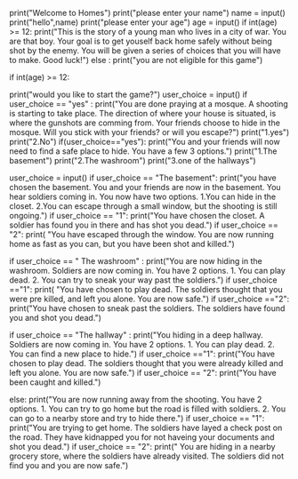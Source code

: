 print("Welcome to Homes")
print("please enter your name")
name = input()
print("hello",name)
print("please enter your age")
age = input()
if int(age) >= 12:
  print("This is the story of a young man who lives in a city of war. You are that boy. Your goal is to get youself back home safely without being shot by the enemy. You will be given a series of choices that you will have to make. Good luck!")
else :
   print("you are not eligible for this game")

if int(age) >= 12:
  
  print("would you like to start the game?")
user_choice = input()
if user_choice == "yes" :
  print("You are done praying at a mosque. A shooting is starting to take place. The direction of where your house is situated, is where the gunshots are comming from. Your friends choose to hide in the mosque. Will you stick with your friends? or will you escape?")
print("1.yes")
print("2.No")
if(user_choice=="yes"):
  print("You and your friends will now need to find a safe place to hide. You       have a few 3 options.")
  print("1.The basement")
  print("2.The washroom")
  print("3.one of the hallways")

user_choice = input()
if user_choice == "The basement": 
  print("you have chosen the basement. You and your friends are now in the basement. You hear soldiers coming in. You now have two options. 1.You can hide in the closet. 2.You can escape through a small window, but the shooting is still ongoing.")
  if user_choice == "1":
    print("You have chosen the closet. A soldier has found you in there and has shot you dead.") 
  if user_choice == "2": 
    print( "You have escaped through the window. You are now running home as fast as you can, but you have been shot and killed.")

if user_choice == " The washroom" :
  print("You are now hiding in the washroom. Soldiers are now coming in. You have 2 options. 1. You can play dead. 2. You can try to sneak your way past the soldiers.")
  if user_choice =="1":
    print( "You have chosen to play dead. The soldiers thought that you were pre killed, and left you alone. You are now safe.")
    if user_choice =="2":
      print("You have chosen to sneak past the soldiers. The soldiers have found you and shot you dead.")  

if user_choice == "The hallway" :
  print("You hiding in a deep hallway. Soldiers are now coming in. You have 2 options. 1. You can play dead. 2. You can find a new place to hide.")
  if user_choice =="1":
    print("You have chosen to play dead. The soldiers thought that you were already killed and left you alone. You are now safe.")
    if user_choice == "2":
      print("You have been caught and killed.")

else: 
  print("You are now running away from the shooting. You have 2 options. 1. You can try to go home but the road is filled with soldiers. 2. You can go to a nearby store and try to hide there.")
  if user_choice == "1":
    print("You are trying to get home. The soldiers have layed a check post on the road. They have kidnapped you for not haveing your documents and shot you dead.")
    if user_choice == "2":
      print(" You are hiding in a nearby grocery store, where the soldiers have already visited. The soldiers did not find you and you are now safe.")




